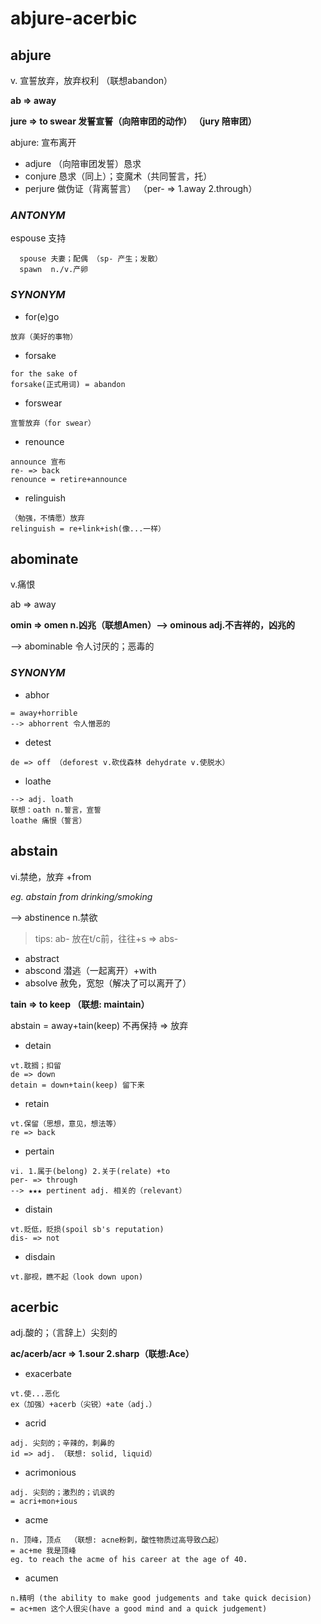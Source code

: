 # abjure-acerbic

## abjure

v. 宣誓放弃，放弃权利 （联想abandon）

**ab => away**

**jure => to swear 发誓宣誓（向陪审团的动作）  （jury 陪审团）**

abjure: 宣布离开

  - adjure （向陪审团发誓）恳求
  - conjure 恳求（同上）；变魔术（共同誓言，托）
  - perjure 做伪证（背离誓言）
    （per- => 1.away 2.through）

### *ANTONYM*

espouse 支持
```
  spouse 夫妻；配偶 （sp- 产生；发散）
  spawn  n./v.产卵
```
### *SYNONYM*

- for(e)go
```
放弃（美好的事物）
```
- forsake
```
for the sake of
forsake(正式用词) = abandon
```
- forswear
```
宣誓放弃（for swear）
```
- renounce
```
announce 宣布
re- => back
renounce = retire+announce
```
- relinguish
```
（勉强，不情愿）放弃
relinguish = re+link+ish(像...一样）
```

## abominate

v.痛恨

ab => away

**omin => omen n.凶兆（联想Amen）--> ominous adj.不吉祥的，凶兆的**

--> abominable 令人讨厌的；恶毒的

### *SYNONYM*

- abhor
```
= away+horrible
--> abhorrent 令人憎恶的
```
- detest
```
de => off （deforest v.砍伐森林 dehydrate v.使脱水）
```
- loathe
```
--> adj. loath
联想：oath n.誓言，宣誓
loathe 痛恨（誓言）
```

## abstain

vi.禁绝，放弃 +from

*eg. abstain from drinking/smoking*

--> abstinence n.禁欲

>  tips: ab- 放在t/c前，往往+s => abs-
  - abstract
  - abscond 潜逃（一起离开）+with
  - absolve 赦免，宽恕（解决了可以离开了）

**tain => to keep （联想: maintain）**

abstain = away+tain(keep) 不再保持 => 放弃

- detain
```
vt.耽搁；扣留
de => down
detain = down+tain(keep) 留下来
```
- retain
```
vt.保留（思想，意见，想法等）
re => back
```
- pertain
```
vi. 1.属于(belong) 2.关于(relate) +to
per- => through
--> ★★★ pertinent adj. 相关的（relevant）
```
- distain
```
vt.贬低，贬损(spoil sb's reputation)
dis- => not
```
- disdain
```
vt.鄙视，瞧不起（look down upon)
```

## acerbic

adj.酸的；（言辞上）尖刻的

**ac/acerb/acr => 1.sour 2.sharp（联想:Ace）**

- exacerbate
```
vt.使...恶化
ex（加强）+acerb（尖锐）+ate（adj.）
```
- acrid
```
adj. 尖刻的；辛辣的，刺鼻的
id => adj. （联想: solid, liquid）
```
- acrimonious
```
adj. 尖刻的；激烈的；讥讽的
= acri+mon+ious
```
- acme
```
n. 顶峰，顶点  （联想: acne粉刺，酸性物质过高导致凸起）
= ac+me 我是顶峰
eg. to reach the acme of his career at the age of 40.
```
- acumen
```
n.精明 (the ability to make good judgements and take quick decision)
= ac+men 这个人很尖(have a good mind and a quick judgement)
```
